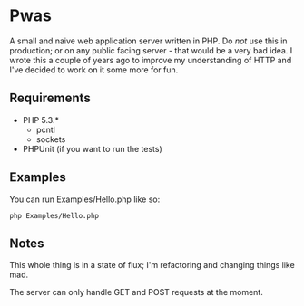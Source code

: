 Pwas
====

A small and naive web application server written in PHP. Do *not* use this in production; or on any public facing server - 
that would be a very bad idea. I wrote this a couple of years ago to improve my understanding of HTTP and I've decided to 
work on it some more for fun.

Requirements
------------
* PHP 5.3.\* 
  * pcntl
  * sockets
* PHPUnit (if you want to run the tests)

Examples
--------
You can run Examples/Hello.php like so:

    php Examples/Hello.php

Notes
-----
This whole thing is in a state of flux; I'm refactoring and changing things like mad.

The server can only handle GET and POST requests at the moment. 



